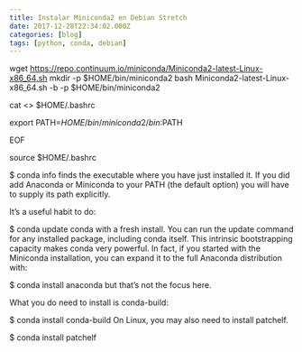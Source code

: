 ```yaml
---
title: Instalar Miniconda2 en Debian Stretch
date: 2017-12-28T22:34:02.000Z
categories: [blog]
tags: [python, conda, debian]
---
```


wget https://repo.continuum.io/miniconda/Miniconda2-latest-Linux-x86_64.sh
mkdir -p $HOME/bin/miniconda2
bash Miniconda2-latest-Linux-x86_64.sh -b -p $HOME/bin/miniconda2

cat <<EOF >> $HOME/.bashrc

export PATH=$HOME/bin/miniconda2/bin:$PATH

EOF

source $HOME/.bashrc

$ conda info
finds the executable where you have just installed it. If you did add Anaconda or Miniconda to your PATH (the default option) you will have to supply its path explicitly.

It’s a useful habit to do:

$ conda update conda
with a fresh install. You can run the update command for any installed package, including conda itself. This intrinsic bootstrapping capacity makes conda very powerful. In fact, if you started with the Miniconda installation, you can expand it to the full Anaconda distribution with:

$ conda install anaconda
but that’s not the focus here.

What you do need to install is conda-build:

$ conda install conda-build
On Linux, you may also need to install patchelf.

$ conda install patchelf
